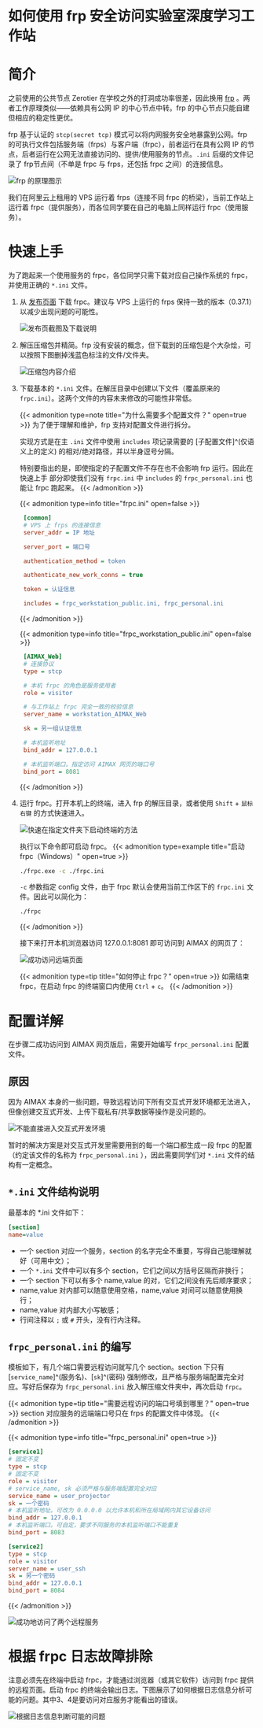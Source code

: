 # 如何使用 frp 安全访问实验室深度学习工作站

# 简介

之前使用的公共节点 Zerotier 在学校之外的打洞成功率很差，因此换用 [frp](https://github.com/fatedier/frp) 。两者工作原理类似——依赖具有公网 IP 的中心节点中转。frp 的中心节点只能自建但相应的稳定性更优。

frp 基于认证的 `stcp(secret tcp)` 模式可以将内网服务安全地暴露到公网。frp 的可执行文件包括服务端（frps）与客户端（frpc），前者运行在具有公网 IP 的节点，后者运行在公网无法直接访问的、提供/使用服务的节点。`.ini` 后缀的文件记录了 frp节点间（不单是 frpc 与 frps，还包括 frpc 之间）的连接信息。

![frp 的原理图示](https://raw.githubusercontent.com/xuchunqiu/personal-blog-resources/main/docs/PSC-HC2S/remote-access-with-frp/frp%E7%9A%84%E5%8E%9F%E7%90%86.png)

我们在阿里云上租用的 VPS 运行着 frps（连接不同 frpc 的桥梁），当前工作站上运行着 frpc（提供服务），而各位同学要在自己的电脑上同样运行 frpc（使用服务）。

# 快速上手

为了跑起来一个使用服务的 frpc，各位同学只需下载对应自己操作系统的 frpc，并使用正确的 `*.ini` 文件。

1. 从 [发布页面](https://github.com/fatedier/frp/releases) 下载  frpc。建议与 VPS 上运行的 frps 保持一致的版本（0.37.1）以减少出现问题的可能性。
   
   ![发布页截图及下载说明](https://raw.githubusercontent.com/xuchunqiu/personal-blog-resources/main/docs/PSC-HC2S/remote-access-with-frp/frp%E5%8F%91%E5%B8%83%E9%A1%B5%E5%8F%8A%E4%B8%8B%E8%BD%BD%E8%AF%B4%E6%98%8E.png)
   
2. 解压压缩包并精简。frp 没有安装的概念，但下载到的压缩包是个大杂烩，可以按照下图删掉浅蓝色标注的文件/文件夹。
   
   ![压缩包内容介绍](https://raw.githubusercontent.com/xuchunqiu/personal-blog-resources/main/docs/PSC-HC2S/remote-access-with-frp/frp%E5%8E%8B%E7%BC%A9%E5%8C%85%E6%96%87%E4%BB%B6%E4%BB%8B%E7%BB%8D.png)
   
3. 下载基本的 `*.ini` 文件。在解压目录中创建以下文件（覆盖原来的 `frpc.ini`）。这两个文件的内容未来修改的可能性非常低。

    {{< admonition type=note title="为什么需要多个配置文件？" open=true >}}
   为了便于理解和维护，frp 支持对配置文件进行拆分。
   
   实现方式是在主 `.ini` 文件中使用 `includes` 项记录需要的 [子配置文件]^(仅语义上的定义) 的相对/绝对路径，并以半身逗号分隔。
   
   特别要指出的是，即使指定的子配置文件不存在也不会影响 frp 运行。因此在 快速上手 部分即使我们没有 `frpc.ini` 中 `includes` 的 `frpc_personal.ini` 也能让 frpc 跑起来。
    {{< /admonition >}}
   
    {{< admonition type=info title="frpc.ini" open=false >}}
   ```ini
    [common]
    # VPS 上 frps 的连接信息
    server_addr = IP 地址
   
    server_port = 端口号
   
    authentication_method = token
   
    authenticate_new_work_conns = true
   
    token = 认证信息
   
    includes = frpc_workstation_public.ini, frpc_personal.ini   
   ```
    {{< /admonition >}}

    {{< admonition type=info title="frpc_workstation_public.ini" open=false >}}
   ```ini
    [AIMAX_Web]
    # 连接协议
    type = stcp
   
    # 本机 frpc 的角色是服务使用者
    role = visitor
   
    # 与工作站上 frpc 完全一致的校验信息
    server_name = workstation_AIMAX_Web
   
    sk = 另一组认证信息
   
    # 本机监听地址
    bind_addr = 127.0.0.1
   
    # 本机监听端口。指定访问 AIMAX 网页的端口号
    bind_port = 8081  
   ```
    {{< /admonition >}}
   
4. 运行 frpc。打开本机上的终端，进入 frp 的解压目录，或者使用 `Shift` + `鼠标右键` 的方式快速进入。
   
   ![快速在指定文件夹下启动终端的方法](https://raw.githubusercontent.com/xuchunqiu/personal-blog-resources/main/docs/PSC-HC2S/remote-access-with-frp/%E5%BF%AB%E9%80%9F%E5%9C%A8%E6%8C%87%E5%AE%9A%E6%96%87%E4%BB%B6%E5%A4%B9%E6%89%93%E5%BC%80%E7%BB%88%E7%AB%AF.png)
   
   执行以下命令即可启动 frpc。
   {{< admonition type=example title="启动 frpc（Windows）" open=true >}}
   ```bash
   ./frpc.exe -c ./frpc.ini
   ```

   `-c` 参数指定 config 文件，由于 frpc 默认会使用当前工作区下的 `frpc.ini` 文件。因此可以简化为：
   ```bash
   ./frpc
   ```
    {{< /admonition >}}

   接下来打开本机浏览器访问 127.0.0.1:8081 即可访问到 AIMAX 的网页了：

   ![成功访问远端页面](https://raw.githubusercontent.com/xuchunqiu/personal-blog-resources/main/docs/PSC-HC2S/remote-access-with-frp/%E7%A4%BA%E4%BE%8B-%E6%88%90%E5%8A%9F%E8%AE%BF%E9%97%AE%E8%BF%9C%E7%AB%AF%E9%A1%B5%E9%9D%A2.png)

   {{< admonition type=tip title="如何停止 frpc？" open=true >}}
   如需结束 frpc，在启动 frpc 的终端窗口内使用 `Ctrl` + `c`。
    {{< /admonition >}}

# 配置详解

在步骤二成功访问到 AIMAX 网页版后，需要开始编写 `frpc_personal.ini` 配置文件。

## 原因

因为 AIMAX 本身的一些问题，导致远程访问下所有交互式开发环境都无法进入，但像创建交互式开发、上传下载私有/共享数据等操作是没问题的。

![不能直接进入交互式开发环境](https://raw.githubusercontent.com/xuchunqiu/personal-blog-resources/main/docs/PSC-HC2S/remote-access-with-frp/%E7%A4%BA%E4%BE%8B-%E4%B8%8D%E8%83%BD%E7%9B%B4%E6%8E%A5%E8%BF%9B%E5%85%A5%E4%BA%A4%E4%BA%92%E5%BC%8F%E5%BC%80%E5%8F%91.png)

暂时的解决方案是对交互式开发里需要用到的每一个端口都生成一段 frpc 的配置（约定该文件的名称为 `frpc_personal.ini` ），因此需要同学们对 `*.ini` 文件的结构有一定概念。

## `*.ini` 文件结构说明

最基本的 *.ini 文件如下：

```ini
[section]
name=value
```

- 一个 section 对应一个服务，section 的名字完全不重要，写得自己能理解就好（可用中文）；
- 一个 `*.ini` 文件中可以有多个 section，它们之间以方括号区隔而非换行；
- 一个 section 下可以有多个 name,value 的对，它们之间没有先后顺序要求；
- name,value 对内部可以随意使用空格，name,value 对间可以随意使用换行；
- name,value 对内部大小写敏感；
- 行间注释以 `;` 或 `#` 开头，没有行内注释。

## `frpc_personal.ini` 的编写

模板如下，有几个端口需要远程访问就写几个 section。section 下只有 [`service_name`]^(服务名)、[`sk`]^(密码) 强制修改，且严格与服务端配置完全对应。写好后保存为 `frpc_personal.ini` 放入解压缩文件夹中，再次启动 `frpc`。

{{< admonition type=tip title="需要远程访问的端口号填到哪里？" open=true >}}
section 对应服务的远端端口号只在 frps 的配置文件中体现。
{{< /admonition >}}

{{< admonition type=info title="frpc_personal.ini" open=true >}}
```ini
[service1]
# 固定不变
type = stcp
# 固定不变
role = visitor
# service_name, sk 必须严格与服务端配置完全对应
service_name = user_projector
sk = 一个密码
# 本机监听地址。可改为 0.0.0.0 以允许本机和所在局域网内其它设备访问
bind_addr = 127.0.0.1
# 本机监听端口。可自定，要求不同服务的本机监听端口不能重复
bind_port = 8083

[service2]
type = stcp
role = visitor
server_name = user_ssh
sk = 另一个密码
bind_addr = 127.0.0.1
bind_port = 8084
```
{{< /admonition >}}

![成功地访问了两个远程服务](https://raw.githubusercontent.com/xuchunqiu/personal-blog-resources/main/docs/PSC-HC2S/remote-access-with-frp/%E7%A4%BA%E4%BE%8B-%E6%88%90%E5%8A%9F%E8%AE%BF%E9%97%AE%E4%B8%A4%E4%B8%AA%E8%BF%9C%E7%AB%AF%E9%A1%B5%E9%9D%A2.png)

# 根据 frpc 日志故障排除

注意必须先在终端中启动 frpc，才能通过浏览器（或其它软件）访问到 frpc 提供的远程页面。启动 frpc 的终端会输出日志。下图展示了如何根据日志信息分析可能的问题。其中3、4是要访问对应服务才能看出的错误。

![根据日志信息判断可能的问题](https://raw.githubusercontent.com/xuchunqiu/personal-blog-resources/main/docs/PSC-HC2S/remote-access-with-frp/%E6%A0%B9%E6%8D%AE%E6%97%A5%E5%BF%97%E8%BF%9B%E8%A1%8C%E6%95%85%E9%9A%9C%E6%8E%92%E9%99%A4.png)


